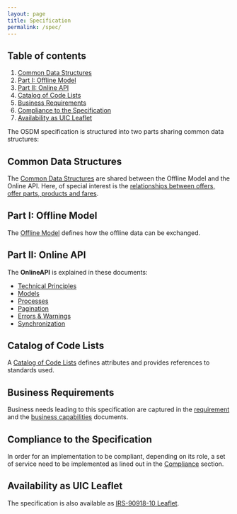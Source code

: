 ```yaml
---
layout: page
title: Specification
permalink: /spec/
---
```


## Table of contents

1. [Common Data Structures](#CommonDataStructures)
2. [Part I: Offline Model](#PartIOfflineModel)
3. [Part II: Online API](#PartIIOnlineAPI)
4. [Catalog of Code Lists](#CatalogofCodeLists)
5. [Business Requirements](#BusinessRequirements)
6. [Compliance to the Specification](#CompliancetotheSpecification)
7. [Availability as UIC Leaflet](#AvailabilityasUICLeaflet)

The OSDM specification is structured into two parts sharing common data
structures:

## Common Data Structures <a name="CommonDataStructures">

The [Common Data Structures](./common-data-structures/) are shared between the
Offline Model and the Online API. Here, of special interest is the
[relationships between offers, offer parts, products and fares](./relationship-offer-offerpart-product-and-fare/).

## Part I: Offline Model <a name="PartIOfflineModel">

The [Offline Model](./offline-model/) defines how the offline data can be
exchanged.

## Part II: Online API <a name="PartIIOnlineAPI">

The **OnlineAPI** is explained in these documents:

- [Technical Principles](./technical-principles/)
- [Models](./models/)
- [Processes](./processes/)
- [Pagination](./pagination/)
- [Errors & Warnings](./errors-warnings/)
- [Synchronization](./synchronization/)

## Catalog of Code Lists <a name="CatalogofCodeLists">

A [Catalog of Code Lists](./catalog-of-code-lists/) defines attributes and
provides references to standards used.

## Business Requirements <a name="BusinessRequirements">

Business needs leading to this specification are captured in the
[requirement](./requirements/) and the
[business capabilities](./business-capabilities/) documents.

## Compliance to the Specification <a name="CompliancetotheSpecification">

In order for an implementation to be compliant, depending on its role, a set of
service need to be implemented as lined out in the [Compliance](./compliance/)
section.

## Availability as UIC Leaflet <a name="AvailabilityasUICLeaflet">

The specification is also available as
[IRS-90918-10 Leaflet](https://github.com/UnionInternationalCheminsdeFer/OSDM/blob/master/specification/v3.2/IRS-90918-10-v3.2.0.pdf).
